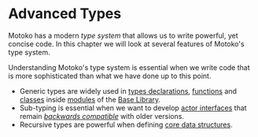 # Advanced Types
Motoko has a modern *type system* that allows us to write powerful, yet concise code. In this chapter we will look at several features of Motoko's type system.

Understanding Motoko's type system is essential when we write code that is more sophisticated than what we have done up to this point.

- Generic types are widely used in [types declarations](/common-programming-concepts/types.html#the-type-keyword), [functions](/common-programming-concepts/functions.html) and [classes](/common-programming-concepts/objects-and-classes/classes.html) inside [modules](/common-programming-concepts/modules.html) of the [Base Library](/base-library.html).  
- Sub-typing is essential when we want to develop [actor interfaces](/internet-computer-programming-concepts/async-data/candid.html#actor-interfaces) that remain [*backwards compatible*](/advanced-types/subtyping.html#backwards-compatibility) with older versions.
- Recursive types are powerful when defining [core data structures](/base-library/data-structures.html). 